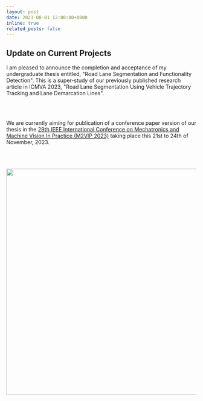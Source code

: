 ```yaml
---
layout: post
date: 2023-08-01 12:00:00+0800
inline: true
related_posts: false
---
```


## Update on Current Projects

I am pleased to announce the completion and acceptance of my undergraduate thesis entitled, "Road Lane Segmentation and Functionality Detection". This is a super-study of our previously published research article in ICMVA 2023, "Road Lane Segmentation Using Vehicle Trajectory Tracking and Lane Demarcation Lines".

<br /><br />

We are currently aiming for publication of a conference paper version of our thesis in the [29th IEEE International Conference on Mechatronics and Machine Vision In Practice (M2VIP 2023)](https://www.m2vip.org/) taking place this 21st to 24th of November, 2023.

<br /><br />

<a href="https://www.m2vip.org/"><img src="/assets/img/news/m2vip_2023.png" width="600"/></a>
